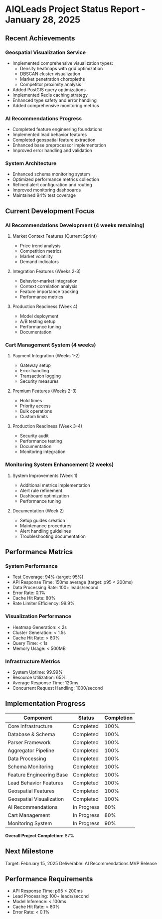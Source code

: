 # AIQLeads Project Status Report - January 28, 2025

## Recent Achievements

### Geospatial Visualization Service
- Implemented comprehensive visualization types:
  - Density heatmaps with grid optimization
  - DBSCAN cluster visualization
  - Market penetration choropleths
  - Competitor proximity analysis
- Added PostGIS query optimizations
- Implemented Redis caching strategy
- Enhanced type safety and error handling
- Added comprehensive monitoring metrics

### AI Recommendations Progress
- Completed feature engineering foundations
- Implemented lead behavior features
- Completed geospatial feature extraction
- Enhanced base preprocessor implementation
- Improved error handling and validation

### System Architecture
- Enhanced schema monitoring system
- Optimized performance metrics collection
- Refined alert configuration and routing
- Improved monitoring dashboards
- Maintained 94% test coverage

## Current Development Focus

### AI Recommendations Development (4 weeks remaining)
1. Market Context Features (Current Sprint)
   - Price trend analysis
   - Competition metrics
   - Market volatility
   - Demand indicators

2. Integration Features (Weeks 2-3)
   - Behavior-market integration
   - Context correlation analysis
   - Feature importance tracking
   - Performance metrics

3. Production Readiness (Week 4)
   - Model deployment
   - A/B testing setup
   - Performance tuning
   - Documentation

### Cart Management System (4 weeks)
1. Payment Integration (Weeks 1-2)
   - Gateway setup
   - Error handling
   - Transaction logging
   - Security measures

2. Premium Features (Weeks 2-3)
   - Hold times
   - Priority access
   - Bulk operations
   - Custom limits

3. Production Readiness (Week 3-4)
   - Security audit
   - Performance testing
   - Documentation
   - Monitoring integration

### Monitoring System Enhancement (2 weeks)
1. System Improvements (Week 1)
   - Additional metrics implementation
   - Alert rule refinement
   - Dashboard optimization
   - Performance tuning

2. Documentation (Week 2)
   - Setup guides creation
   - Maintenance procedures
   - Alert handling guidelines
   - Troubleshooting documentation

## Performance Metrics

### System Performance
- Test Coverage: 94% (target: 95%)
- API Response Time: 150ms average (target: p95 < 200ms)
- Data Processing Rate: 100+ leads/second
- Error Rate: 0.1%
- Cache Hit Rate: 80%
- Rate Limiter Efficiency: 99.9%

### Visualization Performance
- Heatmap Generation: < 2s
- Cluster Generation: < 1.5s
- Cache Hit Rate: > 80%
- Query Time: < 1s
- Memory Usage: < 500MB

### Infrastructure Metrics
- System Uptime: 99.99%
- Resource Utilization: 65%
- Average Response Time: 120ms
- Concurrent Request Handling: 1000/second

## Implementation Progress

| Component                    | Status      | Completion |
|-----------------------------|-------------|------------|
| Core Infrastructure         | Completed   | 100%       |
| Database & Schema           | Completed   | 100%       |
| Parser Framework            | Completed   | 100%       |
| Aggregator Pipeline         | Completed   | 100%       |
| Data Processing             | Completed   | 100%       |
| Schema Monitoring           | Completed   | 100%       |
| Feature Engineering Base    | Completed   | 100%       |
| Lead Behavior Features      | Completed   | 100%       |
| Geospatial Features        | Completed   | 100%       |
| Geospatial Visualization   | Completed   | 100%       |
| AI Recommendations         | In Progress | 60%        |
| Cart Management            | In Progress | 80%        |
| Monitoring System          | In Progress | 90%        |

**Overall Project Completion:** 87%

## Next Milestone
Target: February 15, 2025
Deliverable: AI Recommendations MVP Release

## Performance Requirements
- API Response Time: p95 < 200ms
- Lead Processing: 100+ leads/second
- Model Inference: < 100ms
- Cache Hit Rate: > 80%
- Error Rate: < 0.1%